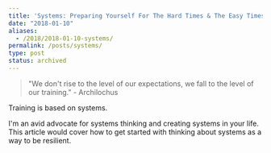 ```yaml
---
title: 'Systems: Preparing Yourself For The Hard Times & The Easy Times'
date: "2018-01-10"
aliases:
  - /2018/2018-01-10-systems/
permalink: /posts/systems/
type: post
status: archived
---
```



> "We don't rise to the level of our expectations, we fall to the level of our training." - Archilochus

Training is based on systems.

I'm an avid advocate for systems thinking and creating systems in your life. This article would cover how to get started with thinking about systems as a way to be resilient.
